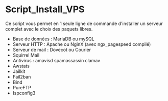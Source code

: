 # Script_Install_VPS

Ce script vous permet en 1 seule ligne de commande d'installer un serveur complet avec le choix des paquets libres.

- Base de données : MariaDB ou mySQL
- Serveur HTTP : Apache ou NginX (avec ngx_pagespeed compilé)
- Serveur de mail : Dovecot ou Courier
- Squirrel Mail
- Antivirus : amavisd spamassassin clamav
- Awstats
- Jailkit
- Fail2ban
- Bind
- PureFTP
- Ispconfig3

